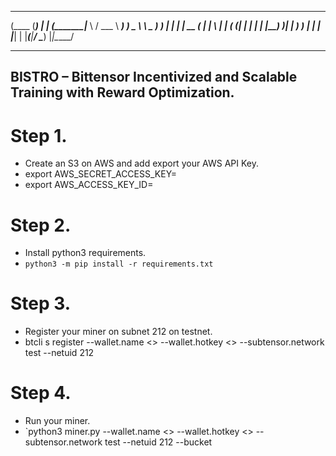 
 ______ _____    _    _______ ______   _____  
(____  (_____)  | |  (_______|_____ \ / ___ \ 
 ____)  ) _      \ \  _       _____) ) |   | |
|  __  ( | |      \ \| |     (_____ (| |   | |
| |__)  )| |_ _____) ) |_____      | | |___| |
|______(_____|______/ \______)     |_|\_____/ 

---
BISTRO – Bittensor Incentivized and Scalable Training with Reward Optimization. 
---

# Step 1.
  - Create an S3 <Bucket> on AWS and add export your AWS API Key.
  - export AWS_SECRET_ACCESS_KEY=
  - export AWS_ACCESS_KEY_ID=

# Step 2.
  - Install python3 requirements.
  - `python3 -m pip install -r requirements.txt`

# Step 3. 
  - Register your miner on subnet 212 on testnet.
  - btcli s register --wallet.name <> --wallet.hotkey <> --subtensor.network test --netuid 212

# Step 4.
  - Run your miner.
  - `python3 miner.py --wallet.name <> --wallet.hotkey <> --subtensor.network test --netuid 212 --bucket <Bucket>

